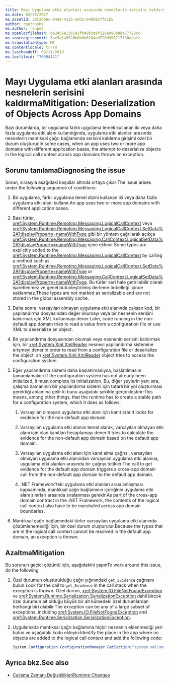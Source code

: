```yaml
---
title: Mayı Uygulama etki alanları arasında nesnelerin serisini kaldırma
ms.date: 03/30/2017
ms.assetid: 30c2d66c-04a8-41a5-ad31-646b937f61b5
author: rpetrusha
ms.author: ronpet
ms.openlocfilehash: de2456a1365a1fb48b3e9f126e090b8da77728cc
ms.sourcegitcommit: 5ae5a1a9520b8b8b6164ad728d396717f30edafc
ms.translationtype: MT
ms.contentlocale: tr-TR
ms.lasthandoff: 09/11/2019
ms.locfileid: "70894121"
---
```

# <a name="mitigation-deserialization-of-objects-across-app-domains"></a><span data-ttu-id="5ae80-102">Mayı Uygulama etki alanları arasında nesnelerin serisini kaldırma</span><span class="sxs-lookup"><span data-stu-id="5ae80-102">Mitigation: Deserialization of Objects Across App Domains</span></span>
<span data-ttu-id="5ae80-103">Bazı durumlarda, bir uygulama farklı uygulama temeli kullanan iki veya daha fazla uygulama etki alanı kullandığında, uygulama etki alanları arasında nesnelerin mantıksal çağrı bağlamında serisini kaldırma girişimi özel bir durum oluşturur.</span><span class="sxs-lookup"><span data-stu-id="5ae80-103">In some cases, when an app uses two or more app domains with different application bases, the attempt to deserialize objects in the logical call context across app domains throws an exception.</span></span>  
  
## <a name="diagnosing-the-issue"></a><span data-ttu-id="5ae80-104">Sorunu tanılama</span><span class="sxs-lookup"><span data-stu-id="5ae80-104">Diagnosing the issue</span></span>  
 <span data-ttu-id="5ae80-105">Sorun, sırasıyla aşağıdaki koşullar altında ortaya çıkar:</span><span class="sxs-lookup"><span data-stu-id="5ae80-105">The issue arises under the following sequence of conditions:</span></span>  
  
1. <span data-ttu-id="5ae80-106">Bir uygulama, farklı uygulama temel dizini kullanan iki veya daha fazla uygulama etki alanı kullanır.</span><span class="sxs-lookup"><span data-stu-id="5ae80-106">An app uses two or more app domains with different application bases.</span></span>  
  
2. <span data-ttu-id="5ae80-107">Bazı türler, <xref:System.Runtime.Remoting.Messaging.LogicalCallContext> veya <xref:System.Runtime.Remoting.Messaging.LogicalCallContext.SetData%2A?displayProperty=nameWithType> gibi bir yöntem çağrılarak açıkça <xref:System.Runtime.Remoting.Messaging.CallContext.LogicalSetData%2A?displayProperty=nameWithType> içine eklenir.</span><span class="sxs-lookup"><span data-stu-id="5ae80-107">Some types are explicitly added to the <xref:System.Runtime.Remoting.Messaging.LogicalCallContext> by calling a method such as <xref:System.Runtime.Remoting.Messaging.LogicalCallContext.SetData%2A?displayProperty=nameWithType> or <xref:System.Runtime.Remoting.Messaging.CallContext.LogicalSetData%2A?displayProperty=nameWithType>.</span></span> <span data-ttu-id="5ae80-108">Bu türler seri hale getirilebilir olarak işaretlenmez ve genel bütünleştirilmiş derleme önbelleği içinde saklanmaz.</span><span class="sxs-lookup"><span data-stu-id="5ae80-108">These types are not marked as serializable and are not stored in the global assembly cache.</span></span>  
  
3. <span data-ttu-id="5ae80-109">Daha sonra, varsayılan olmayan uygulama etki alanında çalışan kod, bir yapılandırma dosyasından değer okumayı veya bir nesnenin serisini kaldırmak için XML kullanmayı dener.</span><span class="sxs-lookup"><span data-stu-id="5ae80-109">Later, code running in the non-default app domain tries to read a value from a configuration file or use XML to deserialize an object.</span></span>  
  
4. <span data-ttu-id="5ae80-110">Bir yapılandırma dosyasından okumak veya nesnenin serisini kaldırmak için, bir <xref:System.Xml.XmlReader> nesnesi yapılandırma sistemine erişmeyi dener.</span><span class="sxs-lookup"><span data-stu-id="5ae80-110">In order to read from a configuration file or deserialize the object, an <xref:System.Xml.XmlReader> object tries to access the configuration system.</span></span>  
  
5. <span data-ttu-id="5ae80-111">Eğer yapılandırma sistemi daha başlatılmadıysa, başlatılmasını tamamlamalıdır.</span><span class="sxs-lookup"><span data-stu-id="5ae80-111">If the configuration system has not already been initialized, it must complete its initialization.</span></span> <span data-ttu-id="5ae80-112">Bu, diğer şeylerin yanı sıra, çalışma zamanının bir yapılandırma sistemi için tutarlı bir yol oluşturması gerektiği anlamına gelir ki bunu aşağıdaki şekilde gerçekleştirir:</span><span class="sxs-lookup"><span data-stu-id="5ae80-112">This means, among other things, that the runtime has to create a stable path for a configuration system, which it does as follows:</span></span>  
  
    1. <span data-ttu-id="5ae80-113">Varsayılan olmayan uygulama etki alanı için kanıt arar.</span><span class="sxs-lookup"><span data-stu-id="5ae80-113">It looks for evidence for the non-default app domain.</span></span>  
  
    2. <span data-ttu-id="5ae80-114">Varsayılan uygulama etki alanını temel alarak, varsayılan olmayan etki alanı için olan kanıtları hesaplamayı dener.</span><span class="sxs-lookup"><span data-stu-id="5ae80-114">It tries to calculate the evidence for the non-default app domain based on the default app domain.</span></span>  
  
    3. <span data-ttu-id="5ae80-115">Varsayılan uygulama etki alanı için kanıt alma çağrısı, varsayılan olmayan uygulama etki alanından varsayılan uygulama etki alanına, uygulama etki alanları arasında bir çağrıyı tetikler.</span><span class="sxs-lookup"><span data-stu-id="5ae80-115">The call to get evidence for the default app domain triggers a cross-app domain call from the non-default app domain to the default app domain.</span></span>  
  
    4. <span data-ttu-id="5ae80-116">.NET Framework'teki uygulama etki alanları arası anlaşması kapsamında, mantıksal çağrı bağlamının içeriğinin uygulama etki alanı sınırları arasında sıralanması gerekir.</span><span class="sxs-lookup"><span data-stu-id="5ae80-116">As part of the cross-app domain contract in the .NET Framework, the contents of the logical call context also have to be marshaled across app domain boundaries.</span></span>  
  
6. <span data-ttu-id="5ae80-117">Mantıksal çağrı bağlamındaki türler varsayılan uygulama etki alanında çözümlenemediği için, bir özel durum oluşturulur.</span><span class="sxs-lookup"><span data-stu-id="5ae80-117">Because the types that are in the logical call context cannot be resolved in the default app domain, an exception is thrown.</span></span>  
  
## <a name="mitigation"></a><span data-ttu-id="5ae80-118">Azaltma</span><span class="sxs-lookup"><span data-stu-id="5ae80-118">Mitigation</span></span>  
 <span data-ttu-id="5ae80-119">Bu sorunun geçici çözümü için, aşağıdakini yapın</span><span class="sxs-lookup"><span data-stu-id="5ae80-119">To work around this issue, do the following</span></span>  
  
1. <span data-ttu-id="5ae80-120">Özel durumun oluşturulduğu çağrı yığınındaki `get_Evidence` çağrısını bulun.</span><span class="sxs-lookup"><span data-stu-id="5ae80-120">Look for the call to `get_Evidence` in the call stack when the exception is thrown.</span></span> <span data-ttu-id="5ae80-121">Özel durum, <xref:System.IO.FileNotFoundException> ve <xref:System.Runtime.Serialization.SerializationException> dahil birçok özel durumun ait olduğu büyük bir alt kümedeki özel durumlardan herhangi biri olabilir.</span><span class="sxs-lookup"><span data-stu-id="5ae80-121">The exception can be any of a large subset of exceptions, including <xref:System.IO.FileNotFoundException> and <xref:System.Runtime.Serialization.SerializationException>.</span></span>  
  
2. <span data-ttu-id="5ae80-122">Uygulamada mantıksal çağrı bağlamına hiçbir nesnenin eklenmediği yeri bulun ve aşağıdaki kodu ekleyin:</span><span class="sxs-lookup"><span data-stu-id="5ae80-122">Identify the place in the app where no objects are added to the logical call context and add the following code:</span></span>  
  
    ```csharp
    System.Configuration.ConfigurationManager.GetSection("system.xml/xmlReader");  
    ```
  
## <a name="see-also"></a><span data-ttu-id="5ae80-123">Ayrıca bkz.</span><span class="sxs-lookup"><span data-stu-id="5ae80-123">See also</span></span>

- [<span data-ttu-id="5ae80-124">Çalışma Zamanı Değişiklikleri</span><span class="sxs-lookup"><span data-stu-id="5ae80-124">Runtime Changes</span></span>](runtime-changes-in-the-net-framework-4-5-1.md)

